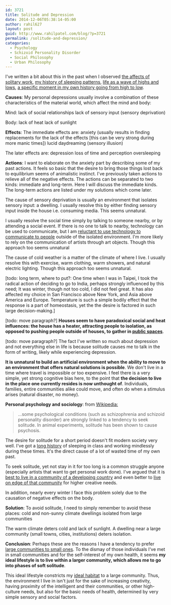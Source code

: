 ```yaml
---
id: 3721
title: Solitude and Depression
date: 2014-12-06T05:38:14-05:00
author: rahil627
layout: post
guid: http://www.rahilpatel.com/blog/?p=3721
permalink: /solitude-and-depression/
categories:
  - Psychology
  - Schizoid Personality Disorder
  - Social Philosophy
  - Urban Philosophy
---
```

I've written a bit about this in the past when I observed <a href="http://www.rahilpatel.com/blog/lone-work-and-depression" title="Lone Work and Depression">the affects of solitary work</a>, <a href="http://www.rahilpatel.com/blog/sleeping-problems" title="Sleeping Problems">my history of sleeping patterns</a>, <a href="http://www.rahilpatel.com/blog/mood-swings" title="Mood Swings">life as a wave of highs and lows</a>, <a href="http://www.rahilpatel.com/blog/travels-end-the-return-of-unsocial-life" title="Travels End: The Return of Unsocial Life">a specific moment in my own history going from high to low</a>.

<strong>Causes</strong>:
My personal depressions usually involve a combination of these characteristics of the material world, which affect the mind and body:

Mind:
lack of social relationships
lack of sensory input (sensory deprivation)

Body:
lack of heat
lack of sunlight

<strong>Effects</strong>:
The immediate effects are:
anxiety (usually results in finding replacements for the lack of the effects [this can be very strong during more manic times])
lucid daydreaming (sensory illusion)

The later effects are:
depression
loss of time and perception
oversleeping

<strong>Actions</strong>:
I want to elaborate on the anxiety part by describing some of my past actions. It feels so basic that the desire to bring those things lost back to equilibrium seems of animalistic instinct. I've previously taken actions to relieve all of the negative effects. The actions can be separated to two kinds: immediate and long-term. Here I will discuss the immediate kinds. The long-term actions are listed under my solutions which come later.

The cause of sensory deprivation is usually an environment that isolates sensory input: a dwelling. I usually resolve this by either finding sensory input inside the house i.e. consuming media. This seems unnatural.

I usually resolve the social time simply by talking to someone nearby, or by attending a social event. If there is no one to talk to nearby, technology can be used to communicate, but I am <a href="http://www.rahilpatel.com/blog/social-life-in-proximity" title="Social Life in Proximity">reluctant to use technology to communicate to people</a> outside of the isolated environment. I'm more likely to rely on the communication of artists through art objects. Though this approach too seems unnatural

The cause of cold weather is a matter of the climate of where I live. I usually resolve this with exercise, warm clothing, warm showers, and natural electric lighting. Though this approach too seems unnatural.

[todo: long term, where to put?: One time when I was in Taipei, I took the radical action of deciding to go to India, perhaps strongly influenced by this need; It was winter, though not too cold, I did not feel great. It has also affected my choice in San Francisco above New York, and Asia above America and Europe. Temperature is such a simple bodily effect that the response is a part of homeostasis, yet the the desire is factored in such large decision-making.]

[todo: move paragraph?] <strong>Houses seem to have paradoxical social and heat influences: the house has a heater, attracting people to isolation, as opposed to pushing people outside of houses, to gather in <a href="http://www.rahilpatel.com/blog/public-places" title="Public Places (and Public Spaces?)">public spaces</a></strong>.

[todo: move paragraph?] The fact I've written so much about depression and not everything else in life is because solitude causes me to talk in the form of writing, likely while experiencing depression.

<strong>It is unnatural to build an artificial environment when the ability to move to an environment that offers natural solutions is possible</strong>. We don't live in a time where travel is impossible or too expensive. I feel there is a very simple, yet strong cognitive bias here, to the point that <strong>the decision to live in the place one currently resides is now unthought of</strong>. Individuals, families, entire communities alike could move, and often do when a stimulus arises (natural disaster, no money).

<strong>Personal psychology and sociology</strong>:
from <a href="http://en.wikipedia.org/wiki/Solitude">Wikipedia:</a>
<blockquote>...some psychological conditions (such as schizophrenia and schizoid personality disorder) are strongly linked to a tendency to seek solitude. In animal experiments, solitude has been shown to cause psychosis.</blockquote>

The desire for solitude for a short period doesn't fit modern society very well. I've got a <a href="http://www.rahilpatel.com/blog/my-education">long history</a> of sleeping in class and working mindlessly during these times. It's the direct cause of a lot of wasted time of my own past.

To seek solitude, yet not stay in it for too long is a common struggle anyone (especially artists that want to get personal work done). I've argued that it is <a href="http://www.rahilpatel.com/blog/the-ideal-neighborhood" title="The Ideal Neighborhood">best to live in a community of a developing country</a> and even better to <a href="http://www.rahilpatel.com/blog/living-on-the-edge-of-society-ethics" title="Living on the Edge of Society Ethics">live on edge of that community</a> for higher creative needs.

In addition, nearly every winter I face this problem solely due to the causation of negative effects on the body.

<strong>Solution</strong>:
To avoid solitude, I need to simply remember to avoid these places:
cold and non-sunny climate
dwellings isolated from large communities

The warm climate deters cold and lack of sunlight.
A dwelling near a large community (small towns, cities, institutions) deters isolation.

<strong>Conclusion</strong>:
Perhaps these are the reasons I have a tendency to prefer <a href="http://www.rahilpatel.com/blog/nuclear-families-and-communities" title="Nuclear Families and Communities">large communities to small ones</a>. To the dismay of those individuals I've met in small communities and for the self-interest of my own health, it seems <strong>my ideal lifestyle is to live within a larger community, which allows me to go into phases of soft solitude</strong>.

This ideal lifestyle constricts my <a href="http://www.rahilpatel.com/blog/the-ideal-neighborhood" title="The Ideal Neighborhood">ideal habitat</a> to a large community. Thus, the environment I live in isn't just for the sake of increasing creativity, having proximity of the intelligent and their communities, or other high-culture needs, but also for the basic needs of health, determined by very simple sensory and social factors.